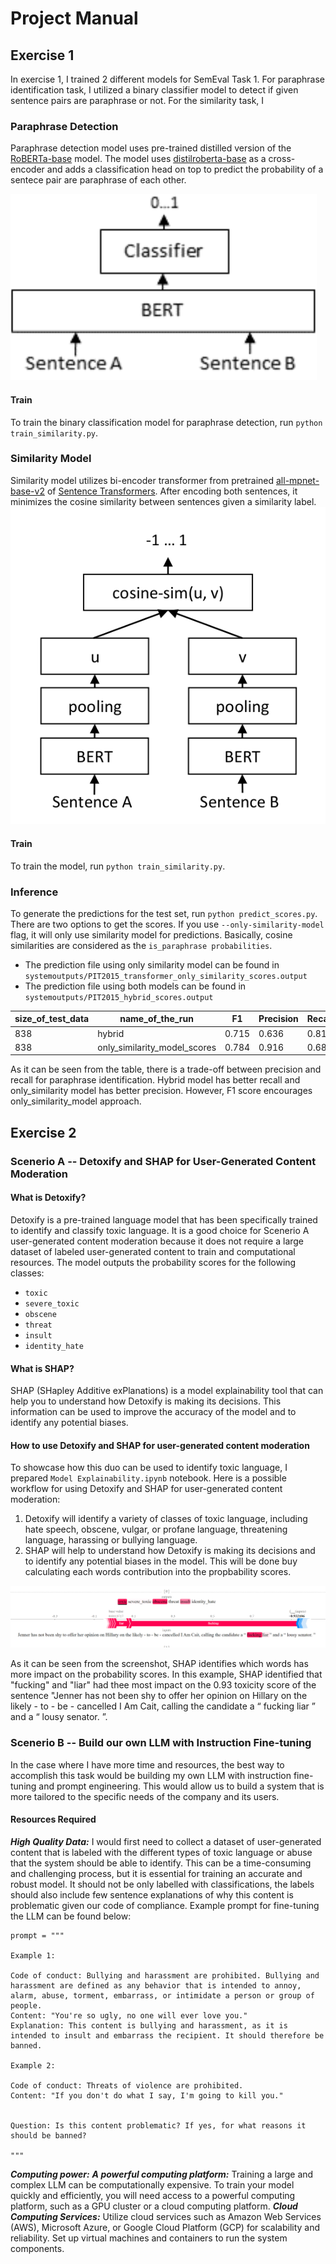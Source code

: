 # Project Manual
## Exercise 1
In exercise 1, I trained 2 different models for SemEval Task 1. For paraphrase identification task, I utilized a binary classifier model to detect if given sentence pairs are paraphrase or not. For the similarity task, I 
### Paraphrase Detection
Paraphrase detection model uses pre-trained distilled version of the [RoBERTa-base](https://huggingface.co/distilroberta-base) model. The model uses [distilroberta-base](https://huggingface.co/distilroberta-base) as a cross-encoder and adds a classification head on top to predict the probability of a sentece pair are paraphrase of each other.

![image info](./images/cross_encoder.png)
#### Train
To train the binary classification model for paraphrase detection, run ```python train_similarity.py```.

### Similarity Model
Similarity model utilizes bi-encoder transformer from pretrained [all-mpnet-base-v2](https://huggingface.co/sentence-transformers/all-mpnet-base-v2) of [Sentence Transformers](https://www.sbert.net/docs/pretrained_models.html#). After encoding both sentences, it minimizes the cosine similarity between sentences given a similarity label.
![image info](./images/bi_encoder.png)
#### Train
To train the model, run ```python train_similarity.py```.

### Inference
To generate the predictions for the test set, run ```python predict_scores.py```. There are two options to get the scores. If you use ```--only-similarity-model``` flag, it will only use similarity model for predictions. Basically, cosine similarities are considered as the ```is_paraphrase probabilities```.

- The prediction file using only similarity model can be found in ```systemoutputs/PIT2015_transformer_only_similarity_scores.output```
- The prediction file using both models can be found in ```systemoutputs/PIT2015_hybrid_scores.output```


| size_of_test_data | name_of_the_run | F1    | Precision | Recall | Pearson | maxF1 | mPrecision | mRecall |
|-------------------|-----------------|-------|-----------|--------|---------|-------|------------|---------|
| 838               | hybrid     | 0.715 | 0.636     | 0.817  | 0.720   | 0.824 | 0.877      | 0.777   |
| 838               | only_similarity_model_scores     | 0.784 | 0.916     | 0.686  | 0.720   | 0.824 | 0.877      | 0.777   |

As it can be seen from the table, there is a trade-off between precision and recall for paraphrase identification. Hybrid model has better recall and only_similarity model has better precision. However, F1 score encourages only_similarity_model approach.

## Exercise 2
### Scenerio A -- Detoxify and SHAP for User-Generated Content Moderation
#### What is Detoxify?

Detoxify is a pre-trained language model that has been specifically trained to identify and classify toxic language. It is a good choice for Scenerio A user-generated content moderation because it does not require a large dataset of labeled user-generated content to train and computational resources. The model outputs the probability scores for the following classes:
- `toxic`
- `severe_toxic`
- `obscene`
- `threat`
- `insult`
- `identity_hate`   

#### What is SHAP?

SHAP (SHapley Additive exPlanations) is a model explainability tool that can help you to understand how Detoxify is making its decisions. This information can be used to improve the accuracy of the model and to identify any potential biases.

#### How to use Detoxify and SHAP for user-generated content moderation

To showcase how this duo can be used to identify toxic language, I prepared ```Model Explainability.ipynb``` notebook. Here is a possible workflow for using Detoxify and SHAP for user-generated content moderation:

1. Detoxify will identify a variety of classes of toxic language, including hate speech, obscene, vulgar, or profane language, threatening language, harassing or bullying language.
2. SHAP will help  to understand how Detoxify is making its decisions and to identify any potential biases in the model. This will be done buy calculating each words contribution into the propbability scores.


![Alt text](./images/shap_plot.png)

As it can be seen from the screenshot, SHAP identifies which words has more impact on the probability scores. In this example, SHAP identified that "fucking" and "liar" had thee most impact on the 0.93 toxicity score of the sentence "Jenner has not been shy to offer her opinion on Hillary on the likely - to - be - cancelled I Am Cait, calling the candidate a “ fucking liar ” and a “ lousy senator. ”.

### Scenerio B -- Build our own LLM with Instruction Fine-tuning
In the case where I have more time and resources, the best way to accomplish this task would be building my own LLM with instruction fine-tuning and prompt engineering. This would allow us to build a system that is more tailored to the specific needs of the company and its users.

#### Resources Required
***High Quality Data:*** I would first need to collect a dataset of user-generated content that is labeled with the different types of toxic language or abuse that the system should be able to identify. This can be a time-consuming and challenging process, but it is essential for training an accurate and robust model. It should not be only labelled with classifications, the labels should also include few sentence explanations of why this content is problematic given our code of compliance. 
Example prompt for fine-tuning the LLM can be found below:

```
prompt = """

Example 1:

Code of conduct: Bullying and harassment are prohibited. Bullying and harassment are defined as any behavior that is intended to annoy, alarm, abuse, torment, embarrass, or intimidate a person or group of people.
Content: "You're so ugly, no one will ever love you."
Explanation: This content is bullying and harassment, as it is intended to insult and embarrass the recipient. It should therefore be banned.

Example 2:

Code of conduct: Threats of violence are prohibited.
Content: "If you don't do what I say, I'm going to kill you."


Question: Is this content problematic? If yes, for what reasons it should be banned?

"""
```

***Computing power:*** 
***A powerful computing platform:*** Training a large and complex LLM can be computationally expensive. To train your model quickly and efficiently, you will need access to a powerful computing platform, such as a GPU cluster or a cloud computing platform.
***Cloud Computing Services:*** Utilize cloud services such as Amazon Web Services (AWS), Microsoft Azure, or Google Cloud Platform (GCP) for scalability and reliability. Set up virtual machines and containers to run the system components.